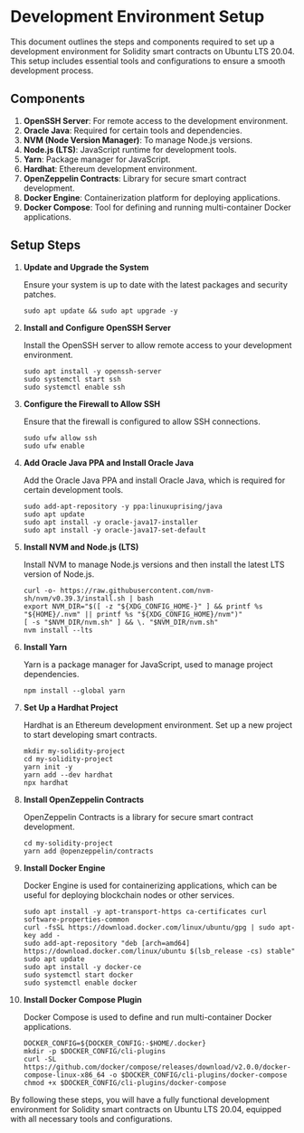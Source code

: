 # Development Environment Setup

This document outlines the steps and components required to set up a development environment for Solidity smart contracts on Ubuntu LTS 20.04. This setup includes essential tools and configurations to ensure a smooth development process.

## Components

1. **OpenSSH Server**: For remote access to the development environment.
2. **Oracle Java**: Required for certain tools and dependencies.
3. **NVM (Node Version Manager)**: To manage Node.js versions.
4. **Node.js (LTS)**: JavaScript runtime for development tools.
5. **Yarn**: Package manager for JavaScript.
6. **Hardhat**: Ethereum development environment.
7. **OpenZeppelin Contracts**: Library for secure smart contract development.
8. **Docker Engine**: Containerization platform for deploying applications.
9. **Docker Compose**: Tool for defining and running multi-container Docker applications.

## Setup Steps

1. **Update and Upgrade the System**

   Ensure your system is up to date with the latest packages and security patches.

   ```shell
   sudo apt update && sudo apt upgrade -y
   ```

2. **Install and Configure OpenSSH Server**

   Install the OpenSSH server to allow remote access to your development environment.

   ```shell
   sudo apt install -y openssh-server
   sudo systemctl start ssh
   sudo systemctl enable ssh
   ```

3. **Configure the Firewall to Allow SSH**

   Ensure that the firewall is configured to allow SSH connections.

   ```shell
   sudo ufw allow ssh
   sudo ufw enable
   ```

4. **Add Oracle Java PPA and Install Oracle Java**

   Add the Oracle Java PPA and install Oracle Java, which is required for certain development tools.

   ```shell
   sudo add-apt-repository -y ppa:linuxuprising/java
   sudo apt update
   sudo apt install -y oracle-java17-installer
   sudo apt install -y oracle-java17-set-default
   ```

5. **Install NVM and Node.js (LTS)**

   Install NVM to manage Node.js versions and then install the latest LTS version of Node.js.

   ```shell
   curl -o- https://raw.githubusercontent.com/nvm-sh/nvm/v0.39.3/install.sh | bash
   export NVM_DIR="$([ -z "${XDG_CONFIG_HOME-}" ] && printf %s "${HOME}/.nvm" || printf %s "${XDG_CONFIG_HOME}/nvm")"
   [ -s "$NVM_DIR/nvm.sh" ] && \. "$NVM_DIR/nvm.sh"
   nvm install --lts
   ```

6. **Install Yarn**

   Yarn is a package manager for JavaScript, used to manage project dependencies.

   ```shell
   npm install --global yarn
   ```

7. **Set Up a Hardhat Project**

   Hardhat is an Ethereum development environment. Set up a new project to start developing smart contracts.

   ```shell
   mkdir my-solidity-project
   cd my-solidity-project
   yarn init -y
   yarn add --dev hardhat
   npx hardhat
   ```

8. **Install OpenZeppelin Contracts**

   OpenZeppelin Contracts is a library for secure smart contract development.

   ```shell
   cd my-solidity-project
   yarn add @openzeppelin/contracts
   ```

9. **Install Docker Engine**

   Docker Engine is used for containerizing applications, which can be useful for deploying blockchain nodes or other services.

   ```shell
   sudo apt install -y apt-transport-https ca-certificates curl software-properties-common
   curl -fsSL https://download.docker.com/linux/ubuntu/gpg | sudo apt-key add -
   sudo add-apt-repository "deb [arch=amd64] https://download.docker.com/linux/ubuntu $(lsb_release -cs) stable"
   sudo apt update
   sudo apt install -y docker-ce
   sudo systemctl start docker
   sudo systemctl enable docker
   ```

10. **Install Docker Compose Plugin**

    Docker Compose is used to define and run multi-container Docker applications.

    ```shell
    DOCKER_CONFIG=${DOCKER_CONFIG:-$HOME/.docker}
    mkdir -p $DOCKER_CONFIG/cli-plugins
    curl -SL https://github.com/docker/compose/releases/download/v2.0.0/docker-compose-linux-x86_64 -o $DOCKER_CONFIG/cli-plugins/docker-compose
    chmod +x $DOCKER_CONFIG/cli-plugins/docker-compose
    ```

By following these steps, you will have a fully functional development environment for Solidity smart contracts on Ubuntu LTS 20.04, equipped with all necessary tools and configurations.
